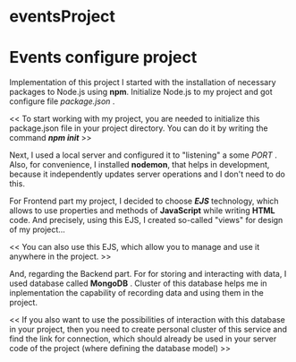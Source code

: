 # eventsProject
# Events configure project

Implementation of this project I started with the installation of necessary packages to Node.js using **npm**. Initialize Node.js to my project and got configure file _package.json_ .

<< To start working with my project, you are needed to initialize this package.json file in your project directory. You can do it by writing the command _**npm init**_ >>

Next, I used a local server and configured it to "listening" a some _PORT_ . Also, for convenience, I installed **nodemon**, that helps in development, because it independently updates server operations and I don't need to do this.


For Frontend part my project, I decided to choose _**EJS**_ technology, which allows to use properties and methods of **JavaScript** while writing **HTML** code. And precisely, using this EJS, I created so-called "views" for design of my project...

<< You can also use this EJS, which allow you to manage and use it anywhere in the project. >>


And, regarding the Backend part. For for storing and interacting with data, I used database called **MongoDB** . Cluster of this database helps me in inplementation the capability of recording data and using them in the project.

<< If you also want to use the possibilities of interaction with this database in your project, then you need to create personal cluster of this service and find the link for connection, which should already be used in your server code of the project (where defining the database model) >>
